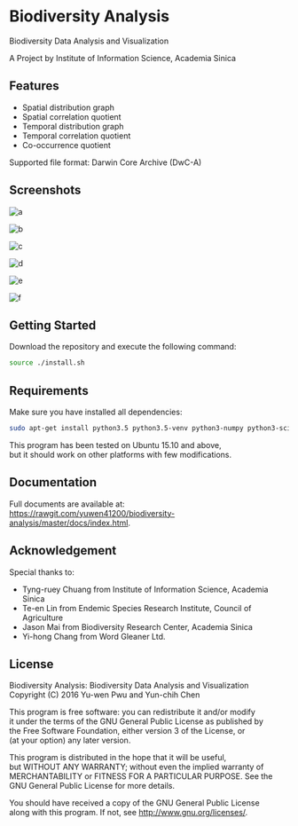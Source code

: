 # Biodiversity Analysis #

Biodiversity Data Analysis and Visualization

A Project by Institute of Information Science, Academia Sinica

## Features ##

* Spatial distribution graph
* Spatial correlation quotient
* Temporal distribution graph
* Temporal correlation quotient
* Co-occurrence quotient

Supported file format: Darwin Core Archive (DwC-A)

## Screenshots ##

![a](https://raw.githubusercontent.com/yuwen41200/biodiversity-analysis/master/img/a.png "a")

![b](https://raw.githubusercontent.com/yuwen41200/biodiversity-analysis/master/img/b.png "b")

![c](https://raw.githubusercontent.com/yuwen41200/biodiversity-analysis/master/img/c.png "c")

![d](https://raw.githubusercontent.com/yuwen41200/biodiversity-analysis/master/img/d.png "d")

![e](https://raw.githubusercontent.com/yuwen41200/biodiversity-analysis/master/img/e.png "e")

![f](https://raw.githubusercontent.com/yuwen41200/biodiversity-analysis/master/img/f.png "f")

## Getting Started ##

Download the repository and execute the following command:

```bash
source ./install.sh
```

## Requirements ##

Make sure you have installed all dependencies:

```bash
sudo apt-get install python3.5 python3.5-venv python3-numpy python3-scipy python3-matplotlib
```

This program has been tested on Ubuntu 15.10 and above,  
but it should work on other platforms with few modifications.

## Documentation ##

Full documents are available at:  
<https://rawgit.com/yuwen41200/biodiversity-analysis/master/docs/index.html>.

## Acknowledgement ##

Special thanks to:

* Tyng-ruey Chuang from Institute of Information Science, Academia Sinica
* Te-en Lin from Endemic Species Research Institute, Council of Agriculture
* Jason Mai from Biodiversity Research Center, Academia Sinica
* Yi-hong Chang from Word Gleaner Ltd.

## License ##

Biodiversity Analysis: Biodiversity Data Analysis and Visualization  
Copyright (C) 2016 Yu-wen Pwu and Yun-chih Chen

This program is free software: you can redistribute it and/or modify  
it under the terms of the GNU General Public License as published by  
the Free Software Foundation, either version 3 of the License, or  
(at your option) any later version.

This program is distributed in the hope that it will be useful,  
but WITHOUT ANY WARRANTY; without even the implied warranty of  
MERCHANTABILITY or FITNESS FOR A PARTICULAR PURPOSE. See the  
GNU General Public License for more details.

You should have received a copy of the GNU General Public License  
along with this program. If not, see <http://www.gnu.org/licenses/>.
